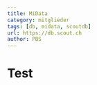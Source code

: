 ```yaml
---
title: MiData
category: mitglieder
tags: [db, midata, scoutdb]
url: https://db.scout.ch
author: PBS
---
```


# Test

